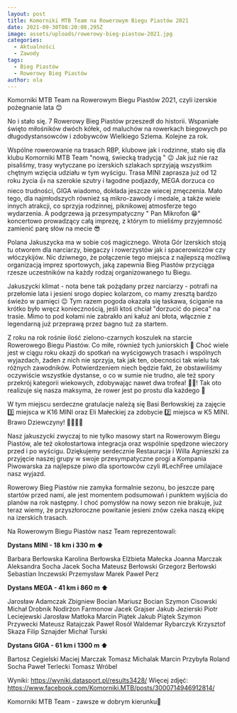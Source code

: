 ```yaml
---
layout: post
title: Komorniki MTB Team na Rowerowym Biegu Piastów 2021
date: 2021-09-30T08:20:08.295Z
image: assets/uploads/rowerowy-bieg-piastow-2021.jpg
categories:
  - Aktualności
  - Zawody
tags:
  - Bieg Piastów
  - Rowerowy Bieg Piastów
author: ola
---
```

Komorniki MTB Team na Rowerowym Biegu Piastów 2021, czyli izerskie pożegnanie lata 😊
<!--more-->

No i stało się. 7 Rowerowy Bieg Piastów  przeszedł do historii. Wspaniałe święto miłośników dwóch kółek, od maluchów na rowerkach biegowych po długodystansowców i zdobywców Wielkiego Szlema. Kolejne za rok.

Wspólne rowerowanie na trasach RBP, klubowe jak i rodzinne, stało się dla klubu Komorniki MTB Team "nową, świecką tradycją " 😉 Jak już nie raz pisaliśmy, trasy wytyczane po izerskich szlakach sprzyjają wszystkim chętnym wzięcia udziału w tym wyścigu. Trasa MINI zaprasza już od 12 roku życia 👍 na szerokie szutry i łagodne podjazdy, MEGA dorzuca co nieco trudności, GIGA wiadomo, dokłada jeszcze wiecej zmęczenia. Mało tego, dla najmłodszych również są mikro-zawody i medale, a także wiele innych atrakcji, co sprzyja rodzinnej, piknikowej atmosferze tego wydarzenia. A  podgrzewa ją przesympatyczny " Pan Mikrofon 😁" koncertowo prowadzący całą imprezę, z którym to mieliśmy przyjemność zamienić parę słów na mecie 😎 

Polana Jakuszycka ma w sobie coś magicznego. Wrota Gór Izerskich stoją tu otworem dla narciarzy, biegaczy i rowerzystów jak i spacerowiczów czy włóczykijów. Nic dziwnego, że połączenie tego miejsca z najlepszą możliwą organizacją imprez sportowych, jaką zapewnia Bieg Piastów przyciąga rzesze uczestników na każdy rodzaj organizowanego tu Biegu. 

Jakuszycki klimat - nota bene tak pożądany przez narciarzy - potrafi na przełomie lata i jesieni srogo dopiec kolarzom, co mamy zresztą bardzo świeżo w pamięci 😉 Tym razem pogoda okazała się łaskawa, ściganie na krótko było wręcz koniecznością, jeśli ktoś chciał "dorzucić do pieca" na trasie. Mimo to pod kołami nie zabrakło ani kałuż ani błota, włącznie z legendarną już przeprawą przez bagno tuż za startem.  

Z roku na rok rośnie ilość zielono-czarnych koszulek na starcie Rowerowego Biegu Piastów. Co miłe,  również tych juniorskich 👊 Choć wiele jest w ciągu roku okazji do spotkań na wyścigowych trasach i wspólnych wyjazdach, żaden z nich nie sprzyja, tak jak ten, obecności tak wielu tak różnych zawodników. Potwierdzeniem niech będzie fakt, że obstawiliśmy oczywiście wszystkie dystanse, o co  w sumie nie trudno, ale też spory przekrój kategorii wiekowych, zdobywając nawet dwa trofea! 🥈🥉! Tak oto realizuje się nasza maksyma, że rower jest po prostu dla każdego 💪 

W tym miejscu serdeczne gratulacje należą się Basi Berłowskiej za zajęcie 3️⃣ miejsca w K16 MINI oraz Eli Małeckiej za zdobycie 2️⃣ miejsca w K5 MINI. Brawo Dziewczyny! 💚👏💪👊 

Nasz jakuszycki zwyczaj to nie tylko masowy start na Rowerowym Biegu Piastów, ale też okołostartowa integracja oraz wspólnie spędzone wieczory przed i po wyścigu. Dziękujemy serdecznie Restauracja i Willa Agnieszki  za przyjęcie naszej grupy w swoje przesympatyczne progi a Kompania Piwowarska  za najlepsze piwo dla sportowców czyli #LechFree umilajace nasz wyjazd. 

Rowerowy Bieg Piastów nie zamyka formalnie sezonu, bo jeszcze parę startów przed nami, ale jest momentem podsumowań i punktem wyjścia do planów na rok następny. I choć pomysłów na nowy sezon nie brakuje, już teraz wiemy, że przyszłoroczne powitanie jesieni znów czeka naszą ekipę na izerskich trasach.

Na Rowerowym Biegu Piastów nasz Team reprezentowali:

**Dystans MINI - 18 km i 330 m ⬆️**

Barbara Berłowska
Karolina Berłowska
Elżbieta Małecka 
Joanna Marczak 
Aleksandra Socha 
Jacek Socha
Mateusz Berłowski 
Grzegorz Berłowski 
Sebastian Inczewski 
Przemysław Marek
Paweł Perz

**Dystans MEGA - 41 km i 860 m ⬆️**

Jarosław Adamczak 
Zbigniew Bocian
Mariusz Bocian 
Szymon Cisowski 
Michał Drobnik
Nodirżon Farmonow 
Jacek Grajser 
Jakub Jezierski 
Piotr Leciejewski 
Jarosław Matłoka 
Marcin Piątek 
Jakub Piątek 
Szymon Przywecki 
Mateusz Ratajczak
Paweł Rosół 
Waldemar Rybarczyk
Krzysztof Skaza 
Filip Sznajder
Michał Turski 

**Dystans GIGA - 61 km i 1300 m ⬆️**

Bartosz Cegielski 
Maciej Marczak 
Tomasz Michalak 
Marcin Przybyła 
Roland Socha 
Paweł Terlecki 
Tomasz Wróbel 

Wyniki: <https://wyniki.datasport.pl/results3428/>
Więcej zdjęć: <https://www.facebook.com/Komorniki.MTB/posts/3000714946912814/>

Komorniki MTB Team - zawsze w dobrym kierunku🙂
